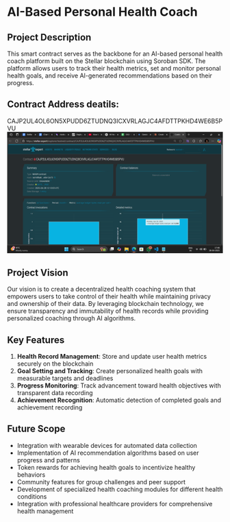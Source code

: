 # AI-Based Personal Health Coach

## Project Description

This smart contract serves as the backbone for an AI-based personal health coach platform built on the Stellar blockchain using Soroban SDK. The platform allows users to track their health metrics, set and monitor personal health goals, and receive AI-generated recommendations based on their progress.

## Contract Address deatils:
CAJP2UL4OL6ON5XPUDD6ZTUDNQ3ICXVRLAGJC4AFDTTPKHD4WE6B5PVU
![alt text](image.png)


## Project Vision

Our vision is to create a decentralized health coaching system that empowers users to take control of their health while maintaining privacy and ownership of their data. By leveraging blockchain technology, we ensure transparency and immutability of health records while providing personalized coaching through AI algorithms.

## Key Features

1. **Health Record Management**: Store and update user health metrics securely on the blockchain
2. **Goal Setting and Tracking**: Create personalized health goals with measurable targets and deadlines
3. **Progress Monitoring**: Track advancement toward health objectives with transparent data recording
4. **Achievement Recognition**: Automatic detection of completed goals and achievement recording

## Future Scope

- Integration with wearable devices for automated data collection
- Implementation of AI recommendation algorithms based on user progress and patterns
- Token rewards for achieving health goals to incentivize healthy behaviors
- Community features for group challenges and peer support
- Development of specialized health coaching modules for different health conditions
- Integration with professional healthcare providers for comprehensive health management
